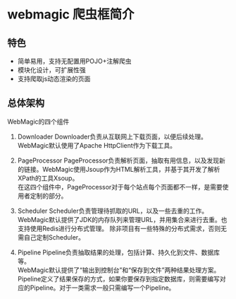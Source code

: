 # webmagic 爬虫框简介

## 特色
- 简单易用，支持无配置用POJO+注解爬虫
- 模块化设计，可扩展性强
- 支持爬取js动态渲染的页面

## 总体架构
WebMagic的四个组件
1. Downloader
Downloader负责从互联网上下载页面，以便后续处理。   
WebMagic默认使用了Apache HttpClient作为下载工具。

2. PageProcessor
PageProcessor负责解析页面，抽取有用信息，以及发现新的链接。WebMagic使用Jsoup作为HTML解析工具，并基于其开发了解析XPath的工具Xsoup。    
在这四个组件中，PageProcessor对于每个站点每个页面都不一样，是需要使用者定制的部分。

3. Scheduler
Scheduler负责管理待抓取的URL，以及一些去重的工作。  
WebMagic默认提供了JDK的内存队列来管理URL，并用集合来进行去重。也支持使用Redis进行分布式管理。
除非项目有一些特殊的分布式需求，否则无需自己定制Scheduler。

4. Pipeline
Pipeline负责抽取结果的处理，包括计算、持久化到文件、数据库等。  
WebMagic默认提供了“输出到控制台”和“保存到文件”两种结果处理方案。  
Pipeline定义了结果保存的方式，如果你要保存到指定数据库，则需要编写对应的Pipeline。对于一类需求一般只需编写一个Pipeline。
